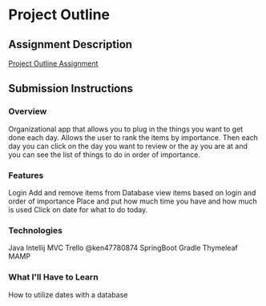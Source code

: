 # Project Outline


## Assignment Description
[Project Outline Assignment](https://education.launchcode.org/liftoff/assignments/project-outline/)

## Submission Instructions

### Overview
Organizational app that allows you to plug in the things you want to get done each day.  Allows the user to rank the items by importance.  Then each day you can click on the day you want to review or the ay you are at and you can see the list of things to do in order of importance.

### Features
Login
Add and remove items from Database
view items based on login and order of importance
Place and put how much time you have and how much is used
Click on date for what to do today.

### Technologies
Java
Intellij
MVC
Trello @ken47780874
SpringBoot
Gradle
Thymeleaf
MAMP

### What I'll Have to Learn
How to utilize dates with a database
